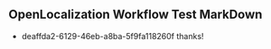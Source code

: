 ## OpenLocalization Workflow Test MarkDown
* deaffda2-6129-46eb-a8ba-5f9fa118260f thanks!

<!--HONumber=Jul16_HO4-->


